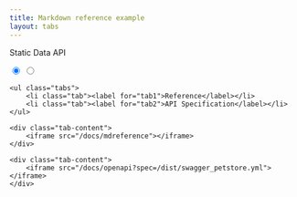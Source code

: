 ```yaml
---
title: Markdown reference example
layout: tabs 
---
```

<div class="productHead">
    <p>Static Data API</p>
</div>
<div class="tabbed">
    <input type="radio" id="tab1" name="css-tabs" checked>
    <input type="radio" id="tab2" name="css-tabs">
    
    <ul class="tabs">
        <li class="tab"><label for="tab1">Reference</label></li>
        <li class="tab"><label for="tab2">API Specification</label></li>
    </ul>
    
    <div class="tab-content">
        <iframe src="/docs/mdreference"></iframe>
    </div>
    
    <div class="tab-content">
        <iframe src="/docs/openapi?spec=/dist/swagger_petstore.yml"></iframe>
    </div>
    
</div>
